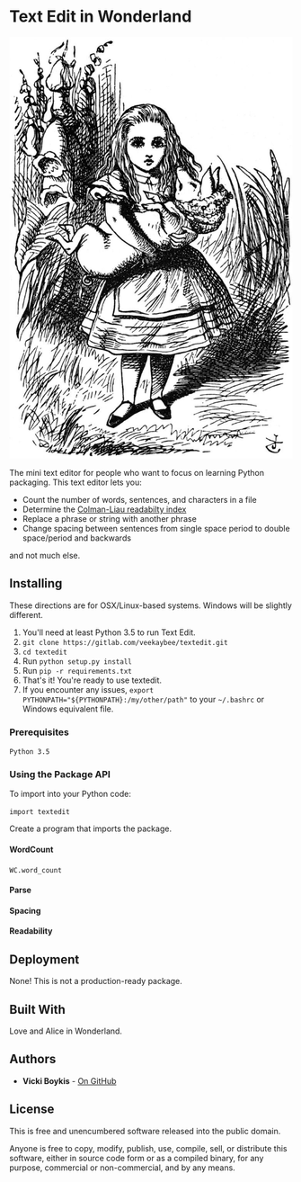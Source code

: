 # Text Edit in Wonderland 

![Alice-pig](img/alice_pig.jpg)

The mini text editor for people who want to focus on learning Python packaging. This text editor lets you: 

+ Count the number of words, sentences, and characters in a file 
+ Determine the [Colman-Liau readabilty index](https://readable.io/content/the-coleman-liau-index/)
+ Replace a phrase or string with another phrase 
+ Change spacing between sentences from single space period to double space/period and backwards

and not much else. 


## Installing

These directions are for OSX/Linux-based systems. Windows will be slightly different. 

1. You'll need at least Python 3.5 to run Text Edit.
2. `git clone https://gitlab.com/veekaybee/textedit.git`
3. `cd textedit`
3. Run `python setup.py install`
4. Run `pip -r requirements.txt`
5. That's it! You're ready to use textedit. 
6. If you encounter any issues, `export PYTHONPATH="${PYTHONPATH}:/my/other/path"` to your `~/.bashrc` or Windows equivalent file. 

### Prerequisites

```
Python 3.5
```

### Using the Package API

To import into your Python code: 

`import textedit`

Create a program that imports the package. 

#### WordCount

`WC.word_count`


#### Parse


#### Spacing

#### Readability




## Deployment

None! This is not a production-ready package. 

## Built With
Love and Alice in Wonderland. 


## Authors

* **Vicki Boykis**  - [On GitHub](https://github.com/veekaybee)


## License

This is free and unencumbered software released into the public domain.

Anyone is free to copy, modify, publish, use, compile, sell, or distribute this software, either in source code form or as a compiled binary, for any purpose, commercial or non-commercial, and by any means.


